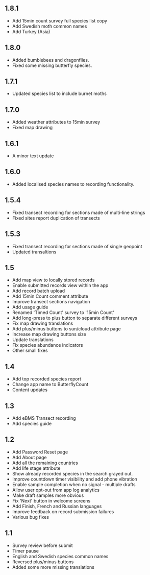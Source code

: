 ## 1.8.1

- Add 15min count survey full species list copy
- Add Swedish moth common names
- Add Turkey (Asia)

## 1.8.0

- Added bumblebees and dragonflies. 
- Fixed some missing butterfly species. 

## 1.7.1

- Updated species list to include burnet moths

## 1.7.0

- Added weather attributes to 15min survey
- Fixed map drawing

## 1.6.1

- A minor text update

## 1.6.0

- Added localised species names to recording functionality.

## 1.5.4

- Fixed transect recording for sections made of multi-line strings
- Fixed sites report duplication of transects

## 1.5.3

- Fixed transect recording for sections made of single geopoint
- Updated transaltions

## 1.5

- Add map view to locally stored records
- Enable submitted records view within the app
- Add record batch upload
- Add 15min Count comment attribute
- Improve transect sections navigation
- Add usage guide
- Renamed 'Timed Count' survey to '15min Count'
- Add long-press to plus button to separate different surveys
- Fix map drawing translations
- Add plus/minus buttons to sun/cloud attribute page
- Increase map drawing buttons size
- Update translations
- Fix species abundance indicators
- Other small fixes

## 1.4

- Add top recorded species report
- Change app name to ButterflyCount
- Content updates

## 1.3

- Add eBMS Transect recording
- Add species guide

## 1.2

- Add Password Reset page
- Add About page
- Add all the remaining countries
- Add life stage attribute
- Show already recorded species in the search grayed out.
- Improve countdown timer visibility and add phone vibration
- Enable sample completion when no signal - multiple drafts
- Allow user opt-out from app log analytics
- Make draft samples more obvious
- Fix 'Next' button in welcome screens
- Add Finish, French and Russian languages
- Improve feedback on record submission failures
- Various bug fixes

## 1.1

- Survey review before submit
- Timer pause
- English and Swedish species common names
- Reversed plus/minus buttons
- Added some more missing translations